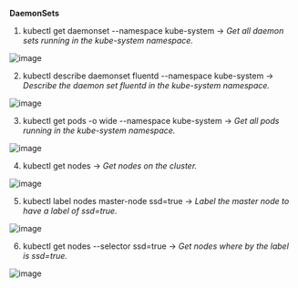 **DaemonSets**

1. kubectl get daemonset --namespace kube-system -> _Get all daemon sets running in the kube-system namespace._

![image](https://user-images.githubusercontent.com/19956502/131334426-f50f53b5-5de8-4f4b-a656-0eece9be106b.png)

2. kubectl describe daemonset fluentd --namespace kube-system -> _Describe the daemon set fluentd in the kube-system namespace._

![image](https://user-images.githubusercontent.com/19956502/131334672-820a8f32-bf7b-485b-b810-8fc17166f448.png)

3. kubectl get pods -o wide --namespace kube-system -> _Get all pods running in the kube-system namespace._

![image](https://user-images.githubusercontent.com/19956502/131334807-a1137cda-bb13-4262-9ffe-1700b4811ea2.png)

4. kubectl get nodes -> _Get nodes on the cluster._

![image](https://user-images.githubusercontent.com/19956502/131362280-67b99273-f41c-4c83-a1fe-5bce87742b63.png)

5. kubectl label nodes master-node ssd=true -> _Label the master node to have a label of ssd=true._

![image](https://user-images.githubusercontent.com/19956502/131362425-2724c05e-7439-46d9-b0a8-cad7a91eaa7e.png)

6. kubectl get nodes --selector ssd=true -> _Get nodes where by the label is ssd=true._

![image](https://user-images.githubusercontent.com/19956502/131362559-72a732a2-9a64-453b-84f0-a734d250d4f7.png)






